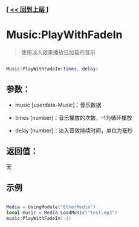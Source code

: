 ### [[ << 回到上层 ]](README.md)

# Music:PlayWithFadeIn

> 使用淡入效果播放已加载的音乐

```lua

Music:PlayWithFadeIn(times, delay)

```

## 参数：

+ music [userdata-Music]：音乐数据

+ times [number]：音乐播放的次数，-1为循环播放

+ delay [number]：淡入音效持续时间，单位为毫秒

## 返回值：

无

## 示例

```lua

Media = UsingModule("EtherMedia")
local music = Media.LoadMusic("test.mp3")
music:PlayWithFadeIn(-1)

```
